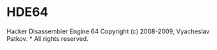 # HDE64
Hacker Disassembler Engine 64 Copyright (c) 2008-2009, Vyacheslav Patkov.  * All rights reserved.
